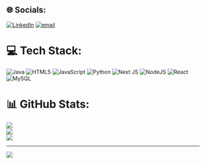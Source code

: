 
## 🌐 Socials:
[![LinkedIn](https://img.shields.io/badge/LinkedIn-%230077B5.svg?logo=linkedin&logoColor=white)](https://www.linkedin.com/in/marcoguzmanbalcazar/) [![email](https://img.shields.io/badge/Email-D14836?logo=gmail&logoColor=white)](mailto:marcoaguzmanbalcazar@gmail.com) 

# 💻 Tech Stack:
![Java](https://img.shields.io/badge/java-%23ED8B00.svg?style=flat&logo=openjdk&logoColor=white) ![HTML5](https://img.shields.io/badge/html5-%23E34F26.svg?style=flat&logo=html5&logoColor=white) ![JavaScript](https://img.shields.io/badge/javascript-%23323330.svg?style=flat&logo=javascript&logoColor=%23F7DF1E) ![Python](https://img.shields.io/badge/python-3670A0?style=flat&logo=python&logoColor=ffdd54) ![Next JS](https://img.shields.io/badge/Next-black?style=flat&logo=next.js&logoColor=white) ![NodeJS](https://img.shields.io/badge/node.js-6DA55F?style=flat&logo=node.js&logoColor=white) ![React](https://img.shields.io/badge/react-%2320232a.svg?style=flat&logo=react&logoColor=%2361DAFB) ![MySQL](https://img.shields.io/badge/mysql-4479A1.svg?style=flat&logo=mysql&logoColor=white)
# 📊 GitHub Stats:
![](https://github-readme-stats.vercel.app/api?username=MarcoGuzBal&theme=dark&hide_border=false&include_all_commits=true&count_private=true)<br/>
![](https://github-readme-streak-stats.herokuapp.com/?user=MarcoGuzBal&theme=dark&hide_border=false)<br/>
![](https://github-readme-stats.vercel.app/api/top-langs/?username=MarcoGuzBal&theme=dark&hide_border=false&include_all_commits=true&count_private=true&layout=compact)

---
[![](https://visitcount.itsvg.in/api?id=MarcoGuzBal&icon=0&color=0)](https://visitcount.itsvg.in)

<!-- Proudly created with GPRM ( https://gprm.itsvg.in ) -->
